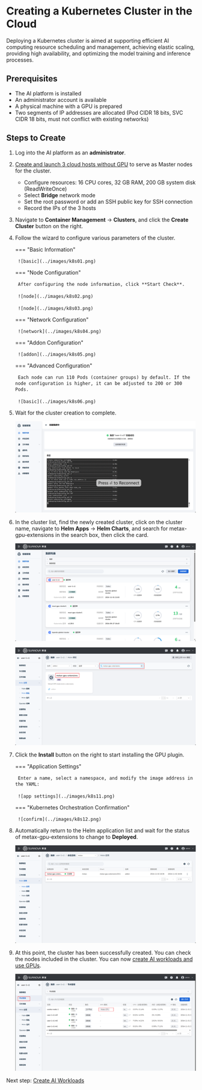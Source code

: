 # Creating a Kubernetes Cluster in the Cloud

Deploying a Kubernetes cluster is aimed at supporting efficient AI computing resource scheduling and management, achieving elastic scaling, providing high availability, and optimizing the model training and inference processes.

## Prerequisites

- The AI platform is installed
- An administrator account is available
- A physical machine with a GPU is prepared
- Two segments of IP addresses are allocated (Pod CIDR 18 bits, SVC CIDR 18 bits, must not conflict with existing networks)

## Steps to Create

1. Log into the AI platform as an **administrator**.
2. [Create and launch 3 cloud hosts without GPU](../host/createhost.md) to serve as Master nodes for the cluster.

    - Configure resources: 16 CPU cores, 32 GB RAM, 200 GB system disk (ReadWriteOnce)
    - Select **Bridge** network mode
    - Set the root password or add an SSH public key for SSH connection
    - Record the IPs of the 3 hosts

3. Navigate to **Container Management** -> **Clusters**, and click the **Create Cluster** button on the right.
4. Follow the wizard to configure various parameters of the cluster.

    === "Basic Information"

        ![basic](../images/k8s01.png)

    === "Node Configuration"

        After configuring the node information, click **Start Check**.

        ![node](../images/k8s02.png)

        ![node](../images/k8s03.png)

    === "Network Configuration"

        ![network](../images/k8s04.png)

    === "Addon Configuration"

        ![addon](../images/k8s05.png)

    === "Advanced Configuration"

        Each node can run 110 Pods (container groups) by default. If the node configuration is higher, it can be adjusted to 200 or 300 Pods.

        ![basic](../images/k8s06.png)

5. Wait for the cluster creation to complete.

    ![done](../images/k8s08.png)

6. In the cluster list, find the newly created cluster, click on the cluster name, navigate to **Helm Apps** -> **Helm Charts**, and search for metax-gpu-extensions in the search box, then click the card.

    ![cluster](../images/k8s09.png)

    ![helm](../images/k8s10.png)

7. Click the **Install** button on the right to start installing the GPU plugin.

    === "Application Settings"

        Enter a name, select a namespace, and modify the image address in the YAML:

        ![app settings](../images/k8s11.png)

    === "Kubernetes Orchestration Confirmation"

        ![confirm](../images/k8s12.png)

8. Automatically return to the Helm application list and wait for the status of metax-gpu-extensions to change to **Deployed**.

    ![deployed](../images/k8s13.png)

9. At this point, the cluster has been successfully created. You can check the nodes included in the cluster. You can now [create AI workloads and use GPUs](../share/workload.md).

    ![nodes](../images/k8s14.png)

Next step: [Create AI Workloads](../share/workload.md)
